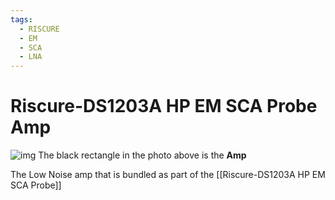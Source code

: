```yaml
---
tags:
  - RISCURE
  - EM
  - SCA
  - LNA
---
```

# Riscure-DS1203A HP EM SCA Probe __Amp__
![img](https://keysight-h.assetsadobe.com/is/image/content/dam/keysight/en/img/prd/device-vulnerability-analysis/ds1203a-high-precision-electromagnetic-probe/high-precision-electromagnetic-probe-ds1203a_1.png?id=ET2lP0&fmt=jpg&dpr=off&fit=constrain,1&wid=581&hei=327)
The black rectangle in the photo above is the **Amp**

The Low Noise amp that is bundled as part of the [[Riscure-DS1203A HP EM SCA Probe]]

